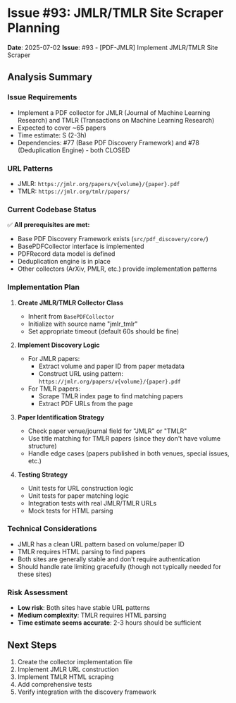 # Issue #93: JMLR/TMLR Site Scraper Planning

**Date**: 2025-07-02
**Issue**: #93 - [PDF-JMLR] Implement JMLR/TMLR Site Scraper

## Analysis Summary

### Issue Requirements
- Implement a PDF collector for JMLR (Journal of Machine Learning Research) and TMLR (Transactions on Machine Learning Research)
- Expected to cover ~65 papers
- Time estimate: S (2-3h)
- Dependencies: #77 (Base PDF Discovery Framework) and #78 (Deduplication Engine) - both CLOSED

### URL Patterns
- JMLR: `https://jmlr.org/papers/v{volume}/{paper}.pdf`
- TMLR: `https://jmlr.org/tmlr/papers/`

### Current Codebase Status
✅ **All prerequisites are met:**
- Base PDF Discovery Framework exists (`src/pdf_discovery/core/`)
- BasePDFCollector interface is implemented
- PDFRecord data model is defined
- Deduplication engine is in place
- Other collectors (ArXiv, PMLR, etc.) provide implementation patterns

### Implementation Plan

1. **Create JMLR/TMLR Collector Class**
   - Inherit from `BasePDFCollector`
   - Initialize with source name "jmlr_tmlr"
   - Set appropriate timeout (default 60s should be fine)

2. **Implement Discovery Logic**
   - For JMLR papers:
     - Extract volume and paper ID from paper metadata
     - Construct URL using pattern: `https://jmlr.org/papers/v{volume}/{paper}.pdf`
   - For TMLR papers:
     - Scrape TMLR index page to find matching papers
     - Extract PDF URLs from the page

3. **Paper Identification Strategy**
   - Check paper venue/journal field for "JMLR" or "TMLR"
   - Use title matching for TMLR papers (since they don't have volume structure)
   - Handle edge cases (papers published in both venues, special issues, etc.)

4. **Testing Strategy**
   - Unit tests for URL construction logic
   - Unit tests for paper matching logic
   - Integration tests with real JMLR/TMLR URLs
   - Mock tests for HTML parsing

### Technical Considerations
- JMLR has a clean URL pattern based on volume/paper ID
- TMLR requires HTML parsing to find papers
- Both sites are generally stable and don't require authentication
- Should handle rate limiting gracefully (though not typically needed for these sites)

### Risk Assessment
- **Low risk**: Both sites have stable URL patterns
- **Medium complexity**: TMLR requires HTML parsing
- **Time estimate seems accurate**: 2-3 hours should be sufficient

## Next Steps
1. Create the collector implementation file
2. Implement JMLR URL construction
3. Implement TMLR HTML scraping
4. Add comprehensive tests
5. Verify integration with the discovery framework